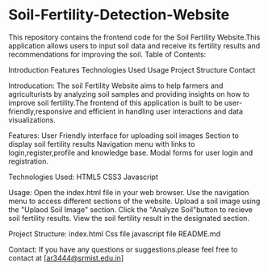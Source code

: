 # Soil-Fertility-Detection-Website
This repository contains the frontend code for the Soil Fertility Website.This application allows users to input soil data and receive its fertility results and recommendations for improving the soil.
Table of Contents:

Introduction
Features
Technologies Used
Usage
Project Structure
Contact

Introducation:
The soil Fertility Website aims to help farmers and agriculturists by analyzing soil samples and providing insights on how to improve soil fertility.The frontend of this application is built to be user-friendly,responsive and efficient in handling user interactions and data visualizations.

Features:
User Friendly interface for uploading soil images 
Section to display soil fertility results
Navigation menu with links to login,register,profile and knowledge base.
Modal forms for user login and registration.

Technologies Used:
HTML5
CSS3
Javascript

Usage:
Open the index.html file in your web browser.
Use the navigation menu to access different sections of the website.
Upload a soil image using the "Uplaod Soil Image" section.
Click the "Analyze Soil"button to recieve soil fertility results.
View the soil fertility result in the designated section.

Project Structure:
index.html
Css file
javascript file
README.md


Contact:
If you have any questions or suggestions.please feel free to contact at [ar3444@srmist.edu.in]


